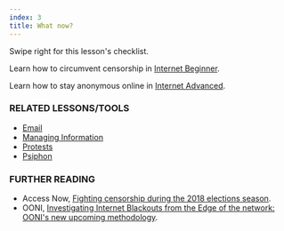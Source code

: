 ```yaml
---
index: 3
title: What now?
---
```

Swipe right for this lesson's checklist.

Learn how to circumvent censorship in [Internet Beginner](umbrella://communications/the-internet/beginner).

Learn how to stay anonymous online in [Internet Advanced](umbrella://communications/the-internet/advanced).

### RELATED LESSONS/TOOLS

*	[Email](umbrella://communications/email/beginner) 
*   [Managing Information](umbrella://information/managing-information)
*	[Protests](umbrella://operations/protests/beginner)
*   [Psiphon](umbrella://tools/messagging/s_psiphon.md)

### FURTHER READING

*	Access Now, [Fighting censorship during the 2018 elections season](https://www.accessnow.org/fighting-censorship-in-2018-elections/). 
*	OONI, [Investigating Internet Blackouts from the Edge of the network: OONI's new upcoming methodology](https://ooni.torproject.org/post/investigating-internet-blackouts/).